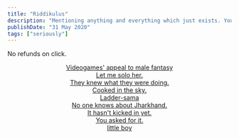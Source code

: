 ```yaml
---
title: "Riddikulus"
description: "Mentioning anything and everything which just exists. You may or may not find it funny. No refunds on this click. Also recommendations are welcome."
publishDate: "31 May 2020"
tags: ["seriously"]
---
```

<script defer src="https://cloud.umami.is/script.js" data-website-id="d8126afa-dc93-427c-a836-8e92a8586a7d"></script>

No refunds on click.
<br>
<p style="text-align: center;">
  <a href="https://youtu.be/G4cP7vR74fQ?si=V8LCVD7ATl0H8ywQ" target="_blank">Videogames' appeal to male fantasy</a><br>
  <a href="https://youtu.be/0fckxZwX4Hs" target="_blank">Let me solo her.</a><br>
  <a href="https://www.youtube.com/watch?v=A2KN9-xgGjA" target="_blank">They knew what they were doing.</a><br>
  <a href="https://youtu.be/FOaGhE_sejI" target="_blank">Cooked in the sky.</a><br>
  <a href="https://youtu.be/NiEMcjSQOzg" target="_blank">Ladder-sama</a><br>
  <a href="https://youtu.be/hK85U-tVMmA" target="_blank">No one knows about Jharkhand.</a><br>
  <a href="https://youtu.be/PbSYX1Lc0vI" target="_blank">It hasn't kicked in yet.</a><br>
  <a href="https://www.youtube.com/watch?v=PvTBLxpX0Fk" target="_blank">You asked for it.</a><br>
  <a href="https://youtu.be/98WhGgEjhHg?si=oieZvHcp6W3Czh5g" target="_blank">little boy</a>
</p>

